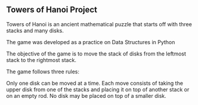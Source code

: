 ## Towers of Hanoi Project
Towers of Hanoi is an ancient mathematical puzzle that starts off with three stacks and many disks.

The game was developed as a practice on Data Structures in Python

The objective of the game is to move the stack of disks from the leftmost stack to the rightmost stack.

The game follows three rules:

Only one disk can be moved at a time.
Each move consists of taking the upper disk from one of the stacks and placing it on top of another stack or on an empty rod.
No disk may be placed on top of a smaller disk.
